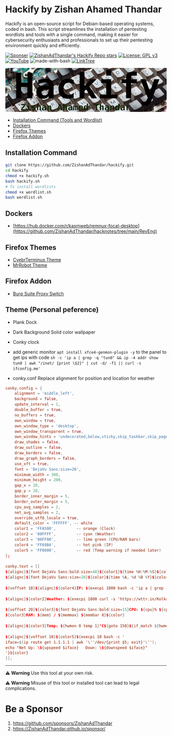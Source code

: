 # Hackify by Zishan Ahamed Thandar

Hackify is an open-source script for Debian-based operating systems, coded in bash. This script streamlines the installation of pentesting wordlists and tools with a single command, making it easier for cybersecurity enthusiasts and professionals to set up their pentesting environment quickly and efficiently.

[![Sponser](https://img.shields.io/github/sponsors/ZishanAdThandar)](https://github.com/sponsors/ZishanAdThandar)
[![ZishanAdThandar's Hackify Repo stars](https://img.shields.io/github/stars/ZishanAdThandar/hackify)](https://github.com/ZishanAdThandar/hackify)
[![License: GPL v3](https://img.shields.io/github/license/ZishanAdThandar/pentest)](https://www.gnu.org/licenses/gpl-3.0)
[![YouTube](https://img.shields.io/youtube/channel/subscribers/UChgqXa2j7ZKkHX2Y76tSxoA)](https://youtube.com/@hackerstation)
![made-with-bash](https://img.shields.io/badge/Made_with-Bash-1f425f.svg)
[![LinkTree](https://img.shields.io/badge/Link-Tree-bbd343)](https://zishanadthandar.github.io/linktree/)

![Banner Hackify](./banner.png)

- [Installation Command (Tools and Wordlist)](#installation-command)
- [Dockers](#dockers)
- [Firefox Themes](#firefox-themes)
- [Firefox Addon](#firefox-addon)

## Installation Command

```bash
git clone https://github.com/ZishanAdThandar/hackify.git
cd hackify
chmod +x hackify.sh
bash hackify.sh
# To install wordlists
chmod +x wordlist.sh
bash wordlist.sh
```

## Dockers
- [https://hub.docker.com/r/kasmweb/remnux-focal-desktop](https://github.com/ZishanAdThandar/hacknotes/tree/main/RevEng)


## Firefox Themes
- [CyebrTerminus Theme](https://addons.mozilla.org/en-US/firefox/addon/zishanadthandar-cyberterminus/)
- [MrRobot Theme](https://addons.mozilla.org/en-US/firefox/addon/mrrobothacker/)

## Firefox Addon
- [Burp Suite Proxy Switch](https://addons.mozilla.org/en-US/firefox/addon/burp-proxy-toggler-lite/?utm_source=addons.mozilla.org&utm_medium=referral&utm_content=search)

## Theme (Personal peference)
- Plank Dock
- Dark Background Solid color wallpaper
- Conky clock
- add generic monitor `apt install xfce4-genmon-plugin -y` to the panel to get ips with code `sh -c 'ip a | grep -q "tun0" && ip -4 addr show tun0 | awk "/inet/ {print \$2}" | cut -d/ -f1 || curl -s ifconfig.me'`

- conky.conf
Replace alignment for position and location for weather
```conf
conky.config = {
    alignment = 'middle_left',
    background = false,
    update_interval = 1,
    double_buffer = true,
    no_buffers = true,
    own_window = true,
    own_window_type = 'desktop',
    own_window_transparent = true,
    own_window_hints = 'undecorated,below,sticky,skip_taskbar,skip_pager',
    draw_shades = false,
    draw_outline = false,
    draw_borders = false,
    draw_graph_borders = false,
    use_xft = true,
    font = 'DejaVu Sans:size=20',
    minimum_width = 300,
    minimum_height = 200,
    gap_x = 10,
    gap_y = 10,
    border_inner_margin = 5,
    border_outer_margin = 5,
    cpu_avg_samples = 2,
    net_avg_samples = 2,
    override_utf8_locale = true,
    default_color = 'FFFFFF', -- white
    color1 = 'FFA500',         -- orange (Clock)
    color2 = '00FFFF',         -- cyan (Weather)
    color3 = '00FF00',         -- lime green (CPU/RAM bars)
    color4 = 'FF69B4',         -- hot pink (IP)
    color5 = 'FF0000',         -- red (Temp warning if needed later)
};

conky.text = [[
${alignc}${font DejaVu Sans:bold:size=48}${color1}${time %H:%M:%S}${color}${font}
${alignc}${font DejaVu Sans:size=20}${color}${time %A, %d %B %Y}${color}${font}

${voffset 10}${alignc}${color4}IP: ${execpi 1800 bash -c 'ip a | grep -q "tun0" && ip -4 addr show tun0 | awk "/inet/ {print \$2}" | cut -d/ -f1 || curl -s ifconfig.me'}${color}

${alignc}${color2}Weather: ${execpi 1800 curl -s 'https://wttr.in/Kolkata?format=1'}${color}

${voffset 20}${color3}${font DejaVu Sans:bold:size=15}CPU: ${cpu}% ${cpubar 8}${color}
${color3}RAM: ${mem} / ${memmax} ${membar 8}${color}

${alignc}${color3}Temp: ${hwmon 0 temp 1}°C${goto 150}${if_match ${hwmon 0 temp 1} >= 80}${color5}OVERHEAT!${color3}${endif}

${alignc}${voffset 10}${color5}${execpi 10 bash -c '
iface=$(ip route get 1.1.1.1 | awk '\''/dev/{print $5; exit}'\'');
echo "Net Up: \${upspeed $iface}   Down: \${downspeed $iface}"
'}${color}
]];


```

---

⚠️ **Warning** Use this tool at your own risk. 

⚠️ **Warning** Misuse of this tool or installed tool can lead to legal complications.


# Be a Sponsor  

1. https://github.com/sponsors/ZishanAdThandar
2. https://ZishanAdThandar.github.io/sponsor/

<!--
1. BTC `bc1q0qhgw5pdys7qqw07rcsyudu5wmv6208nhp5xtn`
2. ETH `0x8cdc24eeb9d1bf46929b2106e3535e0d1953fe1b`
3. ~~USDT (TRC20) `TGW1c7hzyszQNhQHM3aGa1nEKDNuyPueNE`~~ [Invalid]
-->

